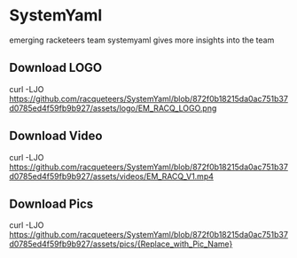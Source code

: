 # SystemYaml
emerging racketeers team systemyaml gives more insights into the team

## Download LOGO

curl -LJO https://github.com/racqueteers/SystemYaml/blob/872f0b18215da0ac751b37d0785ed4f59fb9b927/assets/logo/EM_RACQ_LOGO.png

## Download Video

curl -LJO https://github.com/racqueteers/SystemYaml/blob/872f0b18215da0ac751b37d0785ed4f59fb9b927/assets/videos/EM_RACQ_V1.mp4

## Download Pics

curl -LJO https://github.com/racqueteers/SystemYaml/blob/872f0b18215da0ac751b37d0785ed4f59fb9b927/assets/pics/{Replace_with_Pic_Name}
